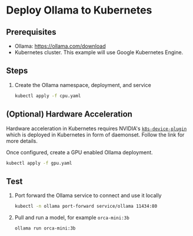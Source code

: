 # Deploy Ollama to Kubernetes

## Prerequisites

- Ollama: https://ollama.com/download
- Kubernetes cluster. This example will use Google Kubernetes Engine.

## Steps

1. Create the Ollama namespace, deployment, and service

   ```bash
   kubectl apply -f cpu.yaml
   ```

## (Optional) Hardware Acceleration

Hardware acceleration in Kubernetes requires NVIDIA's [`k8s-device-plugin`](https://github.com/NVIDIA/k8s-device-plugin) which is deployed in Kubernetes in form of daemonset. Follow the link for more details.

Once configured, create a GPU enabled Ollama deployment.

```bash
kubectl apply -f gpu.yaml
```
## Test

1. Port forward the Ollama service to connect and use it locally

   ```bash
   kubectl -n ollama port-forward service/ollama 11434:80
   ```

1. Pull and run a model, for example `orca-mini:3b`

   ```bash
   ollama run orca-mini:3b
   ```
